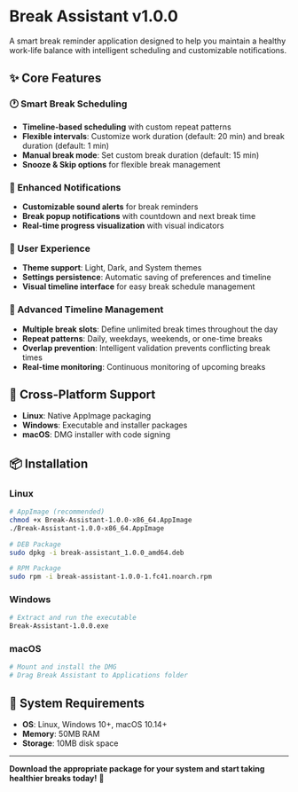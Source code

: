 # Break Assistant v1.0.0

A smart break reminder application designed to help you maintain a healthy work-life balance with intelligent scheduling and customizable notifications.

## ✨ Core Features

### 🕐 Smart Break Scheduling
- **Timeline-based scheduling** with custom repeat patterns
- **Flexible intervals**: Customize work duration (default: 20 min) and break duration (default: 1 min)
- **Manual break mode**: Set custom break duration (default: 15 min)
- **Snooze & Skip options** for flexible break management

### 🎵 Enhanced Notifications
- **Customizable sound alerts** for break reminders
- **Break popup notifications** with countdown and next break time
- **Real-time progress visualization** with visual indicators

### 🎨 User Experience
- **Theme support**: Light, Dark, and System themes
- **Settings persistence**: Automatic saving of preferences and timeline
- **Visual timeline interface** for easy break schedule management

### 📅 Advanced Timeline Management
- **Multiple break slots**: Define unlimited break times throughout the day
- **Repeat patterns**: Daily, weekdays, weekends, or one-time breaks
- **Overlap prevention**: Intelligent validation prevents conflicting break times
- **Real-time monitoring**: Continuous monitoring of upcoming breaks

## 🚀 Cross-Platform Support
- **Linux**: Native AppImage packaging
- **Windows**: Executable and installer packages
- **macOS**: DMG installer with code signing

## 📦 Installation

### Linux
```bash
# AppImage (recommended)
chmod +x Break-Assistant-1.0.0-x86_64.AppImage
./Break-Assistant-1.0.0-x86_64.AppImage

# DEB Package
sudo dpkg -i break-assistant_1.0.0_amd64.deb

# RPM Package
sudo rpm -i break-assistant-1.0.0-1.fc41.noarch.rpm
```

### Windows
```bash
# Extract and run the executable
Break-Assistant-1.0.0.exe
```

### macOS
```bash
# Mount and install the DMG
# Drag Break Assistant to Applications folder
```

## 🔧 System Requirements
- **OS**: Linux, Windows 10+, macOS 10.14+
- **Memory**: 50MB RAM
- **Storage**: 10MB disk space

---

**Download the appropriate package for your system and start taking healthier breaks today!** 🎯 